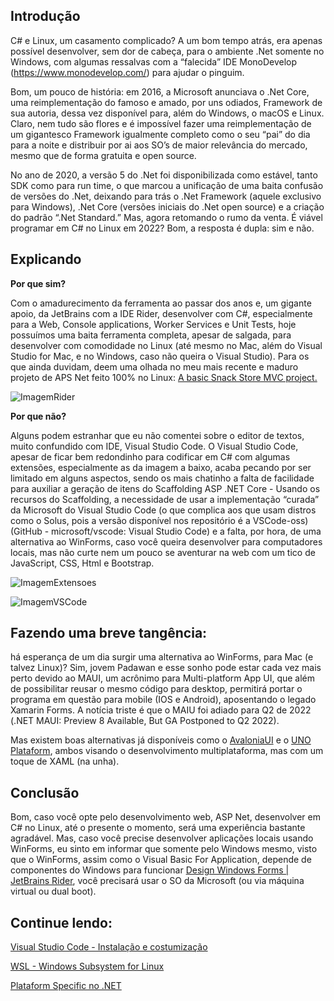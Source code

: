 ## Introdução

C# e Linux, um casamento complicado? A um bom tempo atrás, era apenas possível desenvolver, sem dor de cabeça, para o ambiente .Net somente no Windows, com algumas ressalvas com a “falecida” IDE MonoDevelop (https://www.monodevelop.com/) para ajudar o pinguim.

Bom, um pouco de história: em 2016, a Microsoft anunciava o .Net Core, uma reimplementação do famoso e amado, por uns odiados, Framework de sua autoria, dessa vez disponível para, além do Windows, o macOS e Linux. Claro, nem tudo são flores e é impossível fazer uma reimplementação de um gigantesco Framework igualmente completo como o seu “pai” do dia para a noite e distribuir por ai aos SO’s de maior relevância do mercado, mesmo que de forma gratuita e open source.

No ano de 2020, a versão 5 do .Net foi disponibilizada como estável, tanto SDK como para run time, o que marcou a unificação de uma baita confusão de versões do .Net, deixando para trás o .Net Framework (aquele exclusivo para Windows), .Net Core (versões iniciais do .Net open source) e a criação do padrão “.Net Standard.” Mas, agora retomando o rumo da venta. É viável programar em C# no Linux em 2022? Bom, a resposta é dupla: sim e não.

## Explicando

**Por que sim?**

Com o amadurecimento da ferramenta ao passar dos anos e, um gigante apoio, da JetBrains com a IDE Rider, desenvolver com C#, especialmente para a Web, Console applications, Worker Services e Unit Tests, hoje possuímos uma baita ferramenta completa, apesar de salgada, para desenvolver com comodidade no Linux (até mesmo no Mac, além do Visual Studio for Mac, e no Windows, caso não queira o Visual Studio). Para os que ainda duvidam, deem uma olhada no meu mais recente e maduro projeto de APS Net feito 100% no Linux: [A basic Snack Store MVC project.](https://github.com/JGMelon22/Snacks_Web_MVC_SqlServer)

![ImagemRider](https://user-images.githubusercontent.com/73988556/151468561-fbaa27be-625f-47c2-ac71-80a7a7f826d2.png)

**Por que não?**

Alguns podem estranhar que eu não comentei sobre o editor de textos, muito confundido com IDE, Visual Studio Code. O Visual Studio Code, apesar de ficar bem redondinho para codificar em C# com algumas extensões, especialmente as da imagem a baixo, acaba pecando por ser limitado em alguns aspectos, sendo os mais chatinho a falta de facilidade para auxiliar a geração de itens do Scaffolding ASP .NET Core - Usando os recursos do Scaffolding, a necessidade de usar a implementação “curada” da Microsoft do Visual Studio Code (o que complica aos que usam distros como o Solus, pois a versão disponível nos repositório é a VSCode-oss) (GitHub - microsoft/vscode: Visual Studio Code) e a falta, por hora, de uma alternativa ao WinForms, caso você queira desenvolver para computadores locais, mas não curte nem um pouco se aventurar na web com um tico de JavaScript, CSS, Html e Bootstrap.

![ImagemExtensoes](https://user-images.githubusercontent.com/73988556/151468654-aca6cd7a-8142-472e-883f-477c03648519.png)

![ImagemVSCode](https://user-images.githubusercontent.com/73988556/151468658-fb5319ac-a8d3-4c7f-b0be-1313e407c70b.png)

## Fazendo uma breve tangência: 

há esperança de um dia surgir uma alternativa ao WinForms, para Mac (e talvez Linux)? Sim, jovem Padawan e esse sonho pode estar cada vez mais perto devido ao MAUI, um acrônimo para Multi-platform App UI, que além de possibilitar reusar o mesmo código para desktop, permitirá portar o programa em questão para mobile (IOS e Android), aposentando o legado Xamarin Forms. A notícia triste é que o MAIU foi adiado para Q2 de 2022 (.NET MAUI: Preview 8 Available, But GA Postponed to Q2 2022).

Mas existem boas alternativas já disponíveis como o [AvaloniaUI](https://avaloniaui.net/) e o [UNO Plataform](https://platform.uno/), ambos visando o desenvolvimento multiplataforma, mas com um toque de XAML (na unha).
 
 ## Conclusão

Bom, caso você opte pelo desenvolvimento web, ASP Net, desenvolver em C# no Linux, até o presente o momento, será uma experiência bastante agradável. Mas, caso você precise desenvolver aplicações locais usando WinForms, eu sinto em informar que somente pelo Windows mesmo, visto que o WinForms, assim como o Visual Basic For Application, depende de componentes do Windows para funcionar [Design Windows Forms | JetBrains Rider](https://www.jetbrains.com/help/rider/Working_with_Windows_Forms.html), você precisará usar o SO da Microsoft (ou via máquina virtual ou dual boot). 

## Continue lendo:

[Visual Studio Code - Instalação e costumização](https://balta.io/blog/visual-studio-code-instalacao-customizacao)

[WSL - Windows Subsystem for Linux](https://balta.io/blog/wsl)

[Plataform Specific no .NET](https://balta.io/blog/dotnet-platform-specific)
